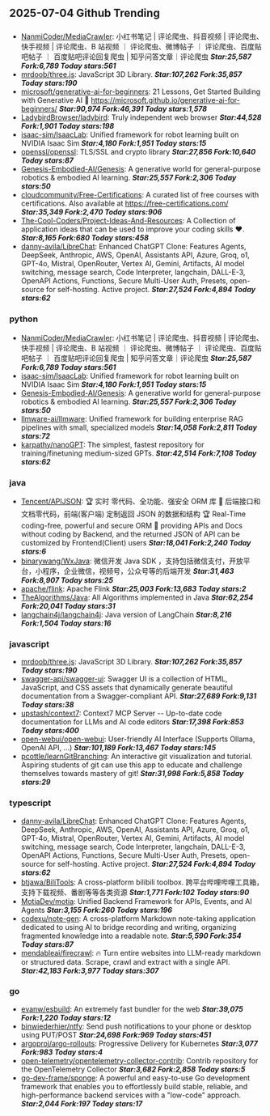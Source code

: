 ## 2025-07-04 Github Trending

### 
* [NanmiCoder/MediaCrawler](https://github.com/NanmiCoder/MediaCrawler): 小红书笔记 | 评论爬虫、抖音视频 | 评论爬虫、快手视频 | 评论爬虫、B 站视频 ｜ 评论爬虫、微博帖子 ｜ 评论爬虫、百度贴吧帖子 ｜ 百度贴吧评论回复爬虫 | 知乎问答文章｜评论爬虫 ***Star:25,587 Fork:6,789 Today stars:561***
* [mrdoob/three.js](https://github.com/mrdoob/three.js): JavaScript 3D Library. ***Star:107,262 Fork:35,857 Today stars:190***
* [microsoft/generative-ai-for-beginners](https://github.com/microsoft/generative-ai-for-beginners): 21 Lessons, Get Started Building with Generative AI 🔗 https://microsoft.github.io/generative-ai-for-beginners/ ***Star:90,974 Fork:46,391 Today stars:1,578***
* [LadybirdBrowser/ladybird](https://github.com/LadybirdBrowser/ladybird): Truly independent web browser ***Star:44,528 Fork:1,901 Today stars:198***
* [isaac-sim/IsaacLab](https://github.com/isaac-sim/IsaacLab): Unified framework for robot learning built on NVIDIA Isaac Sim ***Star:4,180 Fork:1,951 Today stars:15***
* [openssl/openssl](https://github.com/openssl/openssl): TLS/SSL and crypto library ***Star:27,856 Fork:10,640 Today stars:87***
* [Genesis-Embodied-AI/Genesis](https://github.com/Genesis-Embodied-AI/Genesis): A generative world for general-purpose robotics & embodied AI learning. ***Star:25,557 Fork:2,306 Today stars:50***
* [cloudcommunity/Free-Certifications](https://github.com/cloudcommunity/Free-Certifications): A curated list of free courses with certifications. Also available at https://free-certifications.com/ ***Star:35,349 Fork:2,470 Today stars:906***
* [The-Cool-Coders/Project-Ideas-And-Resources](https://github.com/The-Cool-Coders/Project-Ideas-And-Resources): A Collection of application ideas that can be used to improve your coding skills ❤. ***Star:8,165 Fork:680 Today stars:458***
* [danny-avila/LibreChat](https://github.com/danny-avila/LibreChat): Enhanced ChatGPT Clone: Features Agents, DeepSeek, Anthropic, AWS, OpenAI, Assistants API, Azure, Groq, o1, GPT-4o, Mistral, OpenRouter, Vertex AI, Gemini, Artifacts, AI model switching, message search, Code Interpreter, langchain, DALL-E-3, OpenAPI Actions, Functions, Secure Multi-User Auth, Presets, open-source for self-hosting. Active project. ***Star:27,524 Fork:4,894 Today stars:62***

### python
* [NanmiCoder/MediaCrawler](https://github.com/NanmiCoder/MediaCrawler): 小红书笔记 | 评论爬虫、抖音视频 | 评论爬虫、快手视频 | 评论爬虫、B 站视频 ｜ 评论爬虫、微博帖子 ｜ 评论爬虫、百度贴吧帖子 ｜ 百度贴吧评论回复爬虫 | 知乎问答文章｜评论爬虫 ***Star:25,587 Fork:6,789 Today stars:561***
* [isaac-sim/IsaacLab](https://github.com/isaac-sim/IsaacLab): Unified framework for robot learning built on NVIDIA Isaac Sim ***Star:4,180 Fork:1,951 Today stars:15***
* [Genesis-Embodied-AI/Genesis](https://github.com/Genesis-Embodied-AI/Genesis): A generative world for general-purpose robotics & embodied AI learning. ***Star:25,557 Fork:2,306 Today stars:50***
* [llmware-ai/llmware](https://github.com/llmware-ai/llmware): Unified framework for building enterprise RAG pipelines with small, specialized models ***Star:14,058 Fork:2,811 Today stars:72***
* [karpathy/nanoGPT](https://github.com/karpathy/nanoGPT): The simplest, fastest repository for training/finetuning medium-sized GPTs. ***Star:42,514 Fork:7,108 Today stars:62***

### java
* [Tencent/APIJSON](https://github.com/Tencent/APIJSON): 🏆 实时 零代码、全功能、强安全 ORM 库 🚀 后端接口和文档零代码，前端(客户端) 定制返回 JSON 的数据和结构 🏆 Real-Time coding-free, powerful and secure ORM 🚀 providing APIs and Docs without coding by Backend, and the returned JSON of API can be customized by Frontend(Client) users ***Star:18,041 Fork:2,240 Today stars:6***
* [binarywang/WxJava](https://github.com/binarywang/WxJava): 微信开发 Java SDK ，支持包括微信支付，开放平台，小程序，企业微信，视频号，公众号等的后端开发 ***Star:31,463 Fork:8,907 Today stars:25***
* [apache/flink](https://github.com/apache/flink): Apache Flink ***Star:25,003 Fork:13,683 Today stars:2***
* [TheAlgorithms/Java](https://github.com/TheAlgorithms/Java): All Algorithms implemented in Java ***Star:62,254 Fork:20,041 Today stars:31***
* [langchain4j/langchain4j](https://github.com/langchain4j/langchain4j): Java version of LangChain ***Star:8,216 Fork:1,504 Today stars:16***

### javascript
* [mrdoob/three.js](https://github.com/mrdoob/three.js): JavaScript 3D Library. ***Star:107,262 Fork:35,857 Today stars:190***
* [swagger-api/swagger-ui](https://github.com/swagger-api/swagger-ui): Swagger UI is a collection of HTML, JavaScript, and CSS assets that dynamically generate beautiful documentation from a Swagger-compliant API. ***Star:27,689 Fork:9,131 Today stars:38***
* [upstash/context7](https://github.com/upstash/context7): Context7 MCP Server -- Up-to-date code documentation for LLMs and AI code editors ***Star:17,398 Fork:853 Today stars:400***
* [open-webui/open-webui](https://github.com/open-webui/open-webui): User-friendly AI Interface (Supports Ollama, OpenAI API, ...) ***Star:101,189 Fork:13,467 Today stars:145***
* [pcottle/learnGitBranching](https://github.com/pcottle/learnGitBranching): An interactive git visualization and tutorial. Aspiring students of git can use this app to educate and challenge themselves towards mastery of git! ***Star:31,998 Fork:5,858 Today stars:29***

### typescript
* [danny-avila/LibreChat](https://github.com/danny-avila/LibreChat): Enhanced ChatGPT Clone: Features Agents, DeepSeek, Anthropic, AWS, OpenAI, Assistants API, Azure, Groq, o1, GPT-4o, Mistral, OpenRouter, Vertex AI, Gemini, Artifacts, AI model switching, message search, Code Interpreter, langchain, DALL-E-3, OpenAPI Actions, Functions, Secure Multi-User Auth, Presets, open-source for self-hosting. Active project. ***Star:27,524 Fork:4,894 Today stars:62***
* [btjawa/BiliTools](https://github.com/btjawa/BiliTools): A cross-platform bilibili toolbox. 跨平台哔哩哔哩工具箱，支持下载视频、番剧等等各类资源 ***Star:1,771 Fork:102 Today stars:90***
* [MotiaDev/motia](https://github.com/MotiaDev/motia): Unified Backend Framework for APIs, Events, and AI Agents ***Star:3,155 Fork:260 Today stars:196***
* [codexu/note-gen](https://github.com/codexu/note-gen): A cross-platform Markdown note-taking application dedicated to using AI to bridge recording and writing, organizing fragmented knowledge into a readable note. ***Star:5,590 Fork:354 Today stars:87***
* [mendableai/firecrawl](https://github.com/mendableai/firecrawl): 🔥 Turn entire websites into LLM-ready markdown or structured data. Scrape, crawl and extract with a single API. ***Star:42,183 Fork:3,977 Today stars:307***

### go
* [evanw/esbuild](https://github.com/evanw/esbuild): An extremely fast bundler for the web ***Star:39,075 Fork:1,220 Today stars:12***
* [binwiederhier/ntfy](https://github.com/binwiederhier/ntfy): Send push notifications to your phone or desktop using PUT/POST ***Star:24,698 Fork:969 Today stars:451***
* [argoproj/argo-rollouts](https://github.com/argoproj/argo-rollouts): Progressive Delivery for Kubernetes ***Star:3,077 Fork:983 Today stars:4***
* [open-telemetry/opentelemetry-collector-contrib](https://github.com/open-telemetry/opentelemetry-collector-contrib): Contrib repository for the OpenTelemetry Collector ***Star:3,682 Fork:2,858 Today stars:5***
* [go-dev-frame/sponge](https://github.com/go-dev-frame/sponge): A powerful and easy-to-use Go development framework that enables you to effortlessly build stable, reliable, and high-performance backend services with a "low-code" approach. ***Star:2,044 Fork:197 Today stars:17***
